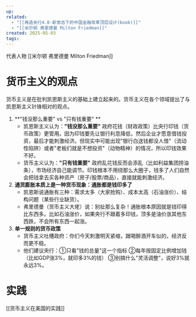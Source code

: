 ```yaml
---
up: 
related:
  - "[[再造央行4.0-新常态下的中国金融改革顶层设计(book)]]"
  - "[[米尔顿 弗里德曼 Milton Friedman]]"
created: 2025-05-03
tags:
---
```


代表人物 [[米尔顿 弗里德曼 Milton Friedman]]

# 货币主义的观点

货币主义是在批判凯恩斯主义的基础上建立起来的。货币主义在各个领域提出了与凯恩斯主义针锋相对的观点。

1. **"钱没那么重要" vs "只有钱重要" **
    - 凯恩斯主义认为：**"钱没那么重要"** 政府花钱（财政政策）比央行印钱（货币政策）更管用。因为印钱要先让银行利息降低，然后企业才愿意借钱投资，最后才能刺激经济。但现实中可能出现"银行白送钱都没人借"（流动性陷阱）或者"老板们就是不想投资"（动物精神）的情况，所以印钱效果不好。
    - 货币主义认为：**"只有钱重要"** 政府乱花钱反而会添乱（比如利益集团捞油条），市场经济自己能调节。印钱根本不用绕那么大圈子，钱多了人们自然会把钱拿去买各种资产（房子/股票/商品），直接就能刺激经济。
2. **通货膨胀本质上是一种货币现象：通胀都是钱印多了**
    - 凯恩斯说通胀有三种：需求太多（大家抢购）、成本太高（石油涨价）、结构问题（某些行业缺货）。
    - 弗里德曼（货币主义大佬）说：别扯那么复杂！通胀根本原因就是钱印得比东西多。比如石油涨价，如果央行不跟着多印钱，顶多是油价涨其他东西跌，不会所有东西一起涨。
3. **单一规则的货币政策**
    - 货币主义吐槽政府：你们今天刺激明天紧缩，跟喝醉酒开车似的，经济反而更不稳。
    - 他们建议央行：①只看"钱的总量"这一个指标 ②每年按固定比例增加钱（比如GDP涨3%，就印多3%的钱） ③别搞什么"灵活调整"，说好3%就永远3%。


# 实践

[[货币主义在美国的实践]]